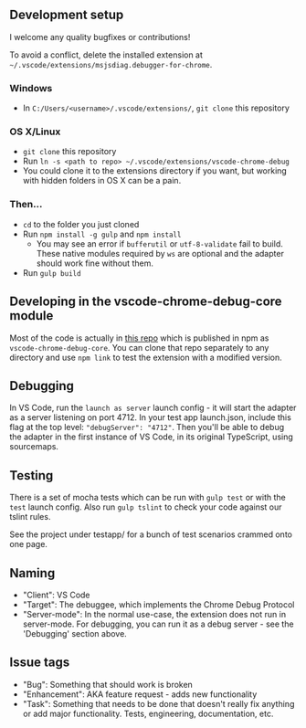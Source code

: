 ## Development setup
I welcome any quality bugfixes or contributions!

To avoid a conflict, delete the installed extension at `~/.vscode/extensions/msjsdiag.debugger-for-chrome`.

### Windows
* In `C:/Users/<username>/.vscode/extensions/`, `git clone` this repository

### OS X/Linux
* `git clone` this repository
* Run `ln -s <path to repo> ~/.vscode/extensions/vscode-chrome-debug`
* You could clone it to the extensions directory if you want, but working with hidden folders in OS X can be a pain.

### Then...
* `cd` to the folder you just cloned
* Run `npm install -g gulp` and `npm install`
    * You may see an error if `bufferutil` or `utf-8-validate` fail to build. These native modules required by `ws` are optional and the adapter should work fine without them.
* Run `gulp build`

## Developing in the vscode-chrome-debug-core module
Most of the code is actually in [this repo](https://github.com/Microsoft/vscode-chrome-debug-core) which is published in npm as `vscode-chrome-debug-core`. You can clone that repo separately to any directory and use `npm link` to test the extension with a modified version.

## Debugging
In VS Code, run the `launch as server` launch config - it will start the adapter as a server listening on port 4712. In your test app launch.json, include this flag at the top level: `"debugServer": "4712"`. Then you'll be able to debug the adapter in the first instance of VS Code, in its original TypeScript, using sourcemaps.

## Testing
There is a set of mocha tests which can be run with `gulp test` or with the `test` launch config. Also run `gulp tslint` to check your code against our tslint rules.

See the project under testapp/ for a bunch of test scenarios crammed onto one page.

## Naming
* "Client": VS Code
* "Target": The debuggee, which implements the Chrome Debug Protocol
* "Server-mode": In the normal use-case, the extension does not run in server-mode. For debugging, you can run it as a debug server - see the 'Debugging' section above.

## Issue tags
* "Bug": Something that should work is broken
* "Enhancement": AKA feature request - adds new functionality
* "Task": Something that needs to be done that doesn't really fix anything or add major functionality. Tests, engineering, documentation, etc.